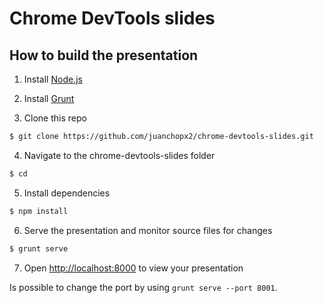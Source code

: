 # Chrome DevTools slides

## How to build the presentation

1. Install [Node.js](http://nodejs.org/)

2. Install [Grunt](http://gruntjs.com/getting-started#installing-the-cli)

3. Clone this repo
```sh
$ git clone https://github.com/juanchopx2/chrome-devtools-slides.git
```

4. Navigate to the chrome-devtools-slides folder
```sh
$ cd
```
5. Install dependencies
```sh
$ npm install
```

6. Serve the presentation and monitor source files for changes
```sh
$ grunt serve
```

7. Open <http://localhost:8000> to view your presentation

Is possible to change the port by using `grunt serve --port 8001`.

